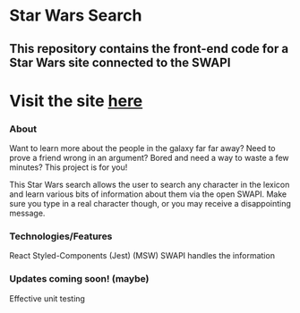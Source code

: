 # Star Wars Search

## This repository contains the front-end code for a Star Wars site connected to the SWAPI

# Visit the site [here](https://trisboyd.github.io/starwars/)

### About
Want to learn more about the people in the galaxy far far away?  Need to prove a friend wrong in an argument? Bored and need a way to waste a few minutes?
This project is for you!

This Star Wars search allows the user to search any character in the lexicon and learn various bits of information about them via the open SWAPI.  Make sure you type in a real character though, or you may receive a disappointing message.

### Technologies/Features

React
Styled-Components
(Jest)
(MSW)
SWAPI handles the information

### Updates coming soon! (maybe)
Effective unit testing
